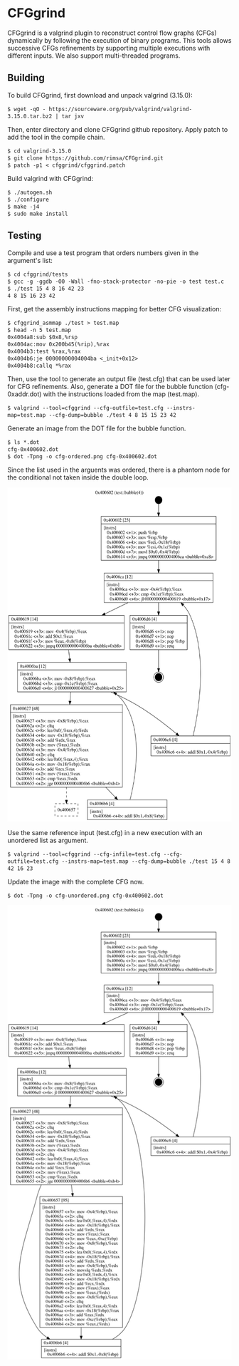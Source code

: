 # CFGgrind

CFGgrind is a valgrind plugin to reconstruct control flow graphs (CFGs) dynamically by following the execution of binary programs. This tools allows
successive CFGs refinements by supporting multiple executions with different inputs. We also support multi-threaded programs.

## Building

To build CFGgrind, first download and unpack valgrind (3.15.0):

    $ wget -qO - https://sourceware.org/pub/valgrind/valgrind-3.15.0.tar.bz2 | tar jxv

Then, enter directory and clone CFGgrind github repository. Apply patch to add the tool in the compile chain.

    $ cd valgrind-3.15.0
    $ git clone https://github.com/rimsa/CFGgrind.git
    $ patch -p1 < cfggrind/cfggrind.patch

Build valgrind with CFGgrind:

    $ ./autogen.sh
    $ ./configure
    $ make -j4
    $ sudo make install

## Testing

Compile and use a test program that orders numbers given in the argument's list:

    $ cd cfggrind/tests
    $ gcc -g -ggdb -O0 -Wall -fno-stack-protector -no-pie -o test test.c
    $ ./test 15 4 8 16 42 23
    4 8 15 16 23 42

First, get the assembly instructions mapping for better CFG visualization:

    $ cfggrind_asmmap ./test > test.map
    $ head -n 5 test.map
    0x4004a8:sub $0x8,%rsp
    0x4004ac:mov 0x200b45(%rip),%rax
    0x4004b3:test %rax,%rax
    0x4004b6:je 00000000004004ba <_init+0x12>
    0x4004b8:callq *%rax

Then, use the tool to generate an output file (test.cfg) that can be used later for CFG refinements. Also, generate a DOT file for the bubble function (cfg-0xaddr.dot) with the instructions loaded from the map (test.map).

    $ valgrind --tool=cfggrind --cfg-outfile=test.cfg --instrs-map=test.map --cfg-dump=bubble ./test 4 8 15 15 23 42

Generate an image from the DOT file for the bubble function.

    $ ls *.dot
    cfg-0x400602.dot
    $ dot -Tpng -o cfg-ordered.png cfg-0x400602.dot 

Since the list used in the arguents was ordered, there is a phantom node for the conditional not taken inside the double loop.

<p align="center">
  <img src="tests/cfg-ordered.png?raw=true" width="540" height="750">
</p>

Use the same reference input (test.cfg) in a new execution with an unordered list as argument.

    $ valgrind --tool=cfggrind --cfg-infile=test.cfg --cfg-outfile=test.cfg --instrs-map=test.map --cfg-dump=bubble ./test 15 4 8 42 16 23

Update the image with the complete CFG now.

    $ dot -Tpng -o cfg-unordered.png cfg-0x400602.dot

<p align="center">
  <img src="tests/cfg-unordered.png?raw=true" width=540" heigh="1092">
</p>
